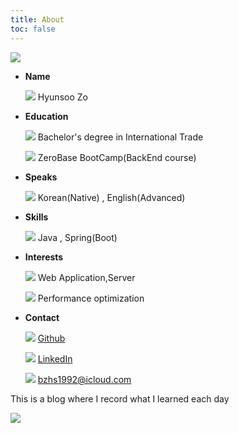 ```yaml
---
title: About
toc: false
---
```

<style>
.toc {
    display: none;
}
</style>

<div class="flex-box_wrap">
    <div class="img_char">
        <span><img src="https://i.imgur.com/tpr5jcv.png" /></span>
    </div>
    <ul class="_type__01">
        <li>
            <strong>Name</strong>
            <div class="list_text">
                <p>
                    <i><img src="https://em-content.zobj.net/thumbs/240/apple/354/technologist-light-skin-tone_1f9d1-1f3fb-200d-1f4bb.png" /></i>
                    <span>Hyunsoo Zo</span>
                </p>
            </div>
        </li>
        <li>
            <strong>Education</strong>
            <div class="list_text">
                <p>
                    <i><img src="https://em-content.zobj.net/thumbs/240/apple/354/student-light-skin-tone_1f9d1-1f3fb-200d-1f393.png" /></i>
                    <span>Bachelor's degree in International Trade</span>
                </p>
                <p>
                    <i><img src="https://em-content.zobj.net/thumbs/240/apple/354/tent_26fa.png" /></i>
                    <span>ZeroBase BootCamp(BackEnd course)</span>
                </p>
            </div>
        </li>
        <li>
            <strong>Speaks</strong>
            <div class="list_text">
                <p>
                    <i><img src="https://em-content.zobj.net/thumbs/240/apple/354/speaking-head_1f5e3-fe0f.png" /></i>
                    <span>Korean(Native) , English(Advanced)</span>
                </p>
            </div>
        </li>
        <li>
            <strong>Skills</strong>
            <div class="list_text">
                <p>
                    <i><img src="https://em-content.zobj.net/thumbs/240/toss-face/342/regional-indicator-symbol-letter-j_1f1ef.png" /></i>
                    <span>Java , Spring(Boot)</span>
                </p>
            </div>
        </li>
        <li>
            <strong>Interests</strong>
            <div class="list_text">
                <p>
                    <i><img src="https://em-content.zobj.net/thumbs/240/microsoft/319/globe-with-meridians_1f310.png" /></i>
                    <span>Web Application,Server</span>
                </p>
                <p>
                    <i><img src="https://em-content.zobj.net/thumbs/240/apple/354/high-voltage_26a1.png" /></i>
                    <span>Performance optimization</span>
                </p>
            </div>
        </li>
        <li>
            <strong>Contact</strong>
            <div class="list_text">
                <p>
                    <i><img src="https://github.com/fluidicon.png" /></i>
                    <a href="https://github.com/HyunsooZo">Github</a>
                </p>
                <p>
                    <i><img src="https://content.linkedin.com/content/dam/me/business/en-us/amp/brand-site/v2/bg/LI-Bug.svg.original.svg" /></i>
                    <a href="https://www.linkedin.com/in/hyunsoo-jo-605554186/?locale=en_US">LinkedIn</a>
                </p>
                <p>
                    <i><img src="https://em-content.zobj.net/thumbs/240/twitter/348/envelope_2709-fe0f.png" /></i>
                    <a href="mailto:bzhs1992@icloud.com">bzhs1992@icloud.com</a>
                </p>
            </div>
        </li>
    </ul>
</div>

<div class="box-ghchart">
    <p>This is a blog where I record what I learned each day</p>
    <div>
        <img src="https://ghchart.rshah.org/0080ff/HyunsooZo"/>
    </div>
</div>